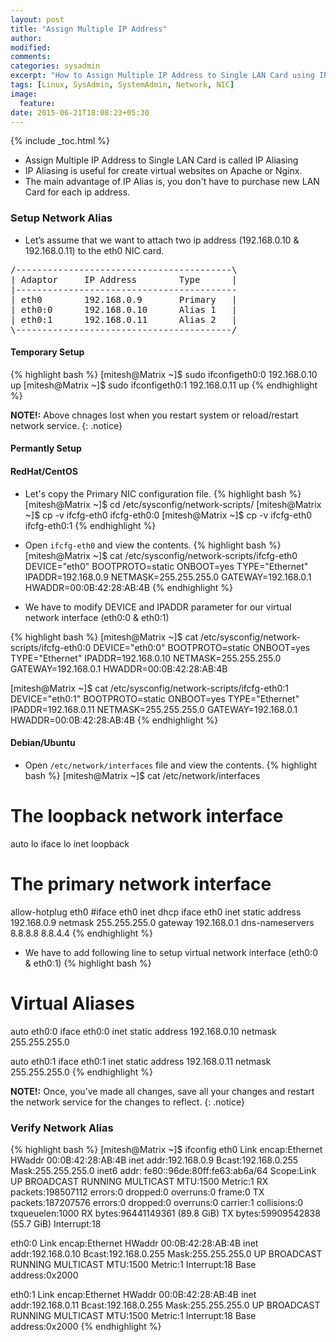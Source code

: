 ```yaml
---
layout: post
title: "Assign Multiple IP Address"
author:
modified:
comments:
categories: sysadmin
excerpt: "How to Assign Multiple IP Address to Single LAN Card using IP Aliasing"
tags: [Linux, SysAdmin, SystemAdmin, Network, NIC]
image:
  feature:
date: 2015-06-21T18:08:23+05:30
---
```


{% include _toc.html %}

* Assign Multiple IP Address to Single LAN Card is called IP Aliasing
* IP Aliasing is useful for create virtual websites on Apache or Nginx.
* The main advantage of IP Alias is, you don't have to purchase new LAN Card for each ip address.

### Setup Network Alias

* Let’s assume that we want to attach two ip address (192.168.0.10 & 192.168.0.11) to the eth0 NIC card.
<pre>
/-----------------------------------------\
| Adaptor     IP Address        Type      |
|------------------------------------------
| eth0        192.168.0.9       Primary   |
| eth0:0      192.168.0.10      Alias 1   |
| eth0:1      192.168.0.11      Alias 2   |
\-----------------------------------------/
</pre>

#### Temporary Setup
{% highlight bash %}
[mitesh@Matrix ~]$ sudo ifconfigeth0:0 192.168.0.10 up
[mitesh@Matrix ~]$ sudo ifconfigeth0:1 192.168.0.11 up
{% endhighlight %}

**NOTE!:** Above chnages lost when you restart system or reload/restart network service.
{: .notice}

#### Permantly Setup

#### RedHat/CentOS

* Let's copy the Primary NIC configuration file.
{% highlight bash %}
[mitesh@Matrix ~]$ cd /etc/sysconfig/network-scripts/
[mitesh@Matrix ~]$ cp -v ifcfg-eth0 ifcfg-eth0:0
[mitesh@Matrix ~]$ cp -v ifcfg-eth0 ifcfg-eth0:1
{% endhighlight %}

* Open `ifcfg-eth0` and view the contents.
{% highlight bash %}
[mitesh@Matrix ~]$ cat /etc/sysconfig/network-scripts/ifcfg-eth0
DEVICE="eth0"
BOOTPROTO=static
ONBOOT=yes
TYPE="Ethernet"
IPADDR=192.168.0.9
NETMASK=255.255.255.0
GATEWAY=192.168.0.1
HWADDR=00:0B:42:28:AB:4B
{% endhighlight %}

* We have to modify DEVICE and IPADDR parameter for our virtual network interface (eth0:0 & eth0:1)

{% highlight bash %}
[mitesh@Matrix ~]$ cat /etc/sysconfig/network-scripts/ifcfg-eth0:0
DEVICE="eth0:0"
BOOTPROTO=static
ONBOOT=yes
TYPE="Ethernet"
IPADDR=192.168.0.10
NETMASK=255.255.255.0
GATEWAY=192.168.0.1
HWADDR=00:0B:42:28:AB:4B

[mitesh@Matrix ~]$ cat /etc/sysconfig/network-scripts/ifcfg-eth0:1
DEVICE="eth0:1"
BOOTPROTO=static
ONBOOT=yes
TYPE="Ethernet"
IPADDR=192.168.0.11
NETMASK=255.255.255.0
GATEWAY=192.168.0.1
HWADDR=00:0B:42:28:AB:4B
{% endhighlight %}

#### Debian/Ubuntu

* Open `/etc/network/interfaces` file and view the contents.
{% highlight bash %}
[mitesh@Matrix ~]$ cat /etc/network/interfaces
# The loopback network interface
auto lo
iface lo inet loopback

# The primary network interface
allow-hotplug eth0
#iface eth0 inet dhcp
iface eth0 inet static
	address  192.168.0.9
	netmask	 255.255.255.0
	gateway  192.168.0.1
	dns-nameservers 8.8.8.8 8.8.4.4
{% endhighlight %}

* We have to add following line to setup virtual network interface (eth0:0 & eth0:1)
{% highlight bash %}
# Virtual Aliases
auto eth0:0
iface eth0:0 inet static
        address 192.168.0.10
        netmask 255.255.255.0

auto eth0:1
iface eth0:1 inet static
        address 192.168.0.11
        netmask 255.255.255.0
{% endhighlight %}

**NOTE!:** Once, you’ve made all changes, save all your changes and restart the network service for the changes to reflect.
{: .notice}

### Verify Network Alias
{% highlight bash %}
[mitesh@Matrix ~]$ ifconfig
eth0      Link encap:Ethernet  HWaddr 00:0B:42:28:AB:4B
          inet addr:192.168.0.9  Bcast:192.168.0.255  Mask:255.255.255.0
          inet6 addr: fe80::96de:80ff:fe63:ab6a/64 Scope:Link
          UP BROADCAST RUNNING MULTICAST  MTU:1500  Metric:1
          RX packets:198507112 errors:0 dropped:0 overruns:0 frame:0
          TX packets:187207576 errors:0 dropped:0 overruns:0 carrier:1
          collisions:0 txqueuelen:1000
          RX bytes:96441149361 (89.8 GiB)  TX bytes:59909542838 (55.7 GiB)
          Interrupt:18

eth0:0    Link encap:Ethernet  HWaddr 00:0B:42:28:AB:4B
          inet addr:192.168.0.10  Bcast:192.168.0.255  Mask:255.255.255.0
          UP BROADCAST RUNNING MULTICAST  MTU:1500  Metric:1
          Interrupt:18 Base address:0x2000

eth0:1    Link encap:Ethernet  HWaddr 00:0B:42:28:AB:4B
          inet addr:192.168.0.11  Bcast:192.168.0.255  Mask:255.255.255.0
          UP BROADCAST RUNNING MULTICAST  MTU:1500  Metric:1
          Interrupt:18 Base address:0x2000
{% endhighlight %}
